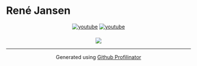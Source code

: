 # René Jansen
<div align="center">
<a href="https://www.youtube.com/@fatcatgg" target="_blank"><img src=https://img.shields.io/badge/youtube-%23EE4831.svg?&style=for-the-badge&logo=youtube&logoColor=white alt=youtube style="margin-bottom: 5px;" /></a>  
<a href="https://paypal.me/fwkart" target="_blank"><img src=https://img.shields.io/badge/donate%20paypal-%23007ec6.svg?&style=for-the-badge&logo=paypal&logoColor=white alt=youtube style="margin-bottom: 5px;" /></a>  
</div>  
<br/>
<div align="center"><img src="https://github-readme-stats.vercel.app/api?username=rjcncpt&show_icons=true&count_private=true&hide_border=true" align="center" /></div>

----
<div align="center">Generated using <a href="https://profilinator.rishav.dev/" target="_blank">Github Profilinator</a></div>
